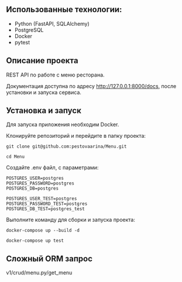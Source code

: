 ## Использованные технологии:
- Python (FastAPI, SQLAlchemy)
- PostgreSQL
- Docker
- pytest

## Описание проекта
REST API по работе с меню ресторана.

Документация доступна по адресу http://127.0.0.1:8000/docs, после установки и запуска сервиса.

## Установка и запуск
Для запуска приложения необходим Docker.

Клонируйте репозиторий и перейдите в папку проекта:

```
git clone git@github.com:pestovaarina/Menu.git
```
```
cd Menu
```

Создайте .env файл, с параметрами:

``` 
POSTGRES_USER=postgres
POSTGRES_PASSWORD=postgres
POSTGRES_DB=postgres

POSTGRES_USER_TEST=postgres
POSTGRES_PASSWORD_TEST=postgres
POSTGRES_DB_TEST=postgres_test
```

Выполните команду для сборки и запуска проекта:

```
docker-compose up --build -d
```
```
docker-compose up test
```
## Сложный ORM запрос
v1/crud/menu.py/get_menu
